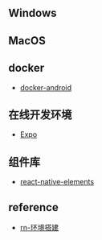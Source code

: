 ## Windows

## MacOS

## docker
- [docker-android](https://github.com/react-native-community/docker-android)

## 在线开发环境
- [Expo](https://snack.expo.dev/)

## 组件库
- [react-native-elements](https://github.com/react-native-elements/react-native-elements)

## reference
- [rn-环境搭建](https://reactnative.dev/docs/environment-setup)
